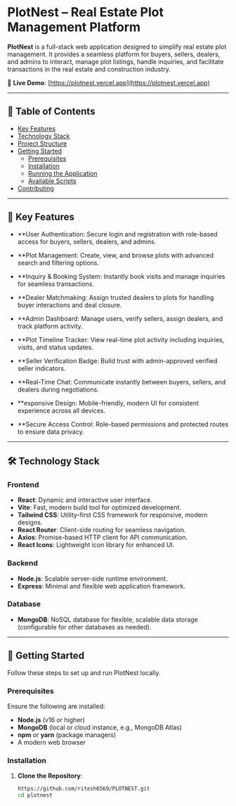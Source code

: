 # PlotNest – Real Estate Plot Management Platform

**PlotNest** is a full-stack web application designed to simplify real estate plot management. It provides a seamless platform for buyers, sellers, dealers, and admins to interact, manage plot listings, handle inquiries, and facilitate transactions in the real estate and construction industry.

🔗 **Live Demo**: [https://plotnest.vercel.app](https://plotnest.vercel.app)

---

## 📑 Table of Contents
- [Key Features](#key-features)
- [Technology Stack](#technology-stack)
- [Project Structure](#project-structure)
- [Getting Started](#getting-started)
  - [Prerequisites](#prerequisites)
  - [Installation](#installation)
  - [Running the Application](#running-the-application)
  - [Available Scripts](#available-scripts)
- [Contributing](#contributing)


---

## 🚀 Key Features
- **User Authentication: Secure login and registration with role-based access for buyers, sellers, dealers, and admins.

- **Plot Management: Create, view, and browse plots with advanced search and filtering options.

- **Inquiry & Booking System: Instantly book visits and manage inquiries for seamless transactions.

 - **Dealer Matchmaking: Assign trusted dealers to plots for handling buyer interactions and deal closure.

- **Admin Dashboard: Manage users, verify sellers, assign dealers, and track platform activity.

- **Plot Timeline Tracker: View real-time plot activity including inquiries, visits, and status updates.

- **Seller Verification Badge: Build trust with admin-approved verified seller indicators.

- **Real-Time Chat: Communicate instantly between buyers, sellers, and dealers during negotiations.

- **esponsive Design: Mobile-friendly, modern UI for consistent experience across all devices.

- **Secure Access Control: Role-based permissions and protected routes to ensure data privacy.

---

## 🛠️ Technology Stack
### Frontend
- **React**: Dynamic and interactive user interface.
- **Vite**: Fast, modern build tool for optimized development.
- **Tailwind CSS**: Utility-first CSS framework for responsive, modern designs.
- **React Router**: Client-side routing for seamless navigation.
- **Axios**: Promise-based HTTP client for API communication.
- **React Icons**: Lightweight icon library for enhanced UI.

### Backend
- **Node.js**: Scalable server-side runtime environment.
- **Express**: Minimal and flexible web application framework.

### Database
- **MongoDB**: NoSQL database for flexible, scalable data storage (configurable for other databases as needed).

---

## 🏁 Getting Started
Follow these steps to set up and run PlotNest locally.

### Prerequisites
Ensure the following are installed:
- **Node.js** (v16 or higher)
- **MongoDB** (local or cloud instance, e.g., MongoDB Atlas)
- **npm** or **yarn** (package managers)
- A modern web browser

### Installation
1. **Clone the Repository**:
   ```bash
   https://github.com/ritesh6569/PLOTNEST.git
   cd plotnest
